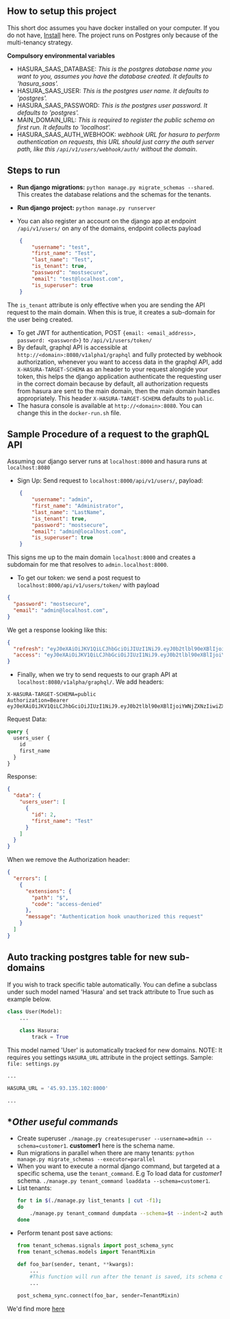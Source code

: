 **How to setup this project**
----------

This short doc assumes you have docker installed on your computer.
If you do not have, [Install](https://docs.docker.com/get-started/) here.
The project runs on Postgres only because of the multi-tenancy strategy.

**Compulsory environmental variables**
* HASURA_SAAS_DATABASE: *This is the postgres database name you want to you, assumes you have the database created.  It defaults to 'hasura_saas'.*
* HASURA_SAAS_USER: *This is the postgres user name.  It defaults to 'postgres'.*
* HASURA_SAAS_PASSWORD: *This is the postgres user password.  It defaults to 'postgres'.*
* MAIN_DOMAIN_URL: *This is required to register the public schema on first run. It defaults to 'localhost'.*
* HASURA_SAAS_AUTH_WEBHOOK: *webhook URL for hasura to perform authentication on requests, this URL should just carry the auth server path,
like this ``/api/v1/users/webhook/auth/`` without the domain*.


**Steps to run**
-----
* **Run django migrations:** ``python manage.py migrate_schemas --shared``. This creates the database relations and the schemas for the tenants.
* **Run django project:** ``python manage.py runserver``

* You can also register an account on the django app at endpoint `/api/v1/users/` on any of the domains, endpoint collects payload
```json
    {
        "username": "test",
        "first_name": "Test",
        "last_name": "Test",
        "is_tenant": true,
        "password": "mostsecure",
        "email": "test@localhost.com",
        "is_superuser": true
    }
```
The `is_tenant` attribute is only effective when you are sending the API request to
the main domain. When this is true, it creates a sub-domain for the user being created.
* To get JWT for authentication, POST `{email: <email_address>, password: <password>}` to `/api/v1/users/token/`
* By default, graphql API is accessible at `http://<domain>:8080/v1alpha1/graphql` and fully protected
by webhook authorization, whenever you want to access data in the graphql API, add `X-HASURA-TARGET-SCHEMA` as an header to your request alongide your token, this helps the django application
authenticate the requesting user in the correct domain because by default, all authorization requests from
hasura are sent to the main domain, then the main domain handles appropriately. This header `X-HASURA-TARGET-SCHEMA` defaults to `public`.
* The hasura console is available at
`http://<domain>:8080`. You can change this in the `docker-run.sh` file.


**Sample Procedure of a request to the graphQL API**
--
Assuming our django server runs at `localhost:8000` and hasura runs at `localhost:8080`
* Sign Up:
Send request to `localhost:8000/api/v1/users/`, payload: 
```json
    {
        "username": "admin",
        "first_name": "Administrator",
        "last_name": "LastName",
        "is_tenant": true,
        "password": "mostsecure",
        "email": "admin@localhost.com",
        "is_superuser": true
    }
```
This signs me up to the main domain `localhost:8000` and creates a subdomain for me that resolves to
`admin.localhost:8000`.
* To get our token: we send a post request to `localhost:8000/api/v1/users/token/` with payload
```json
{
  "password": "mostsecure",
  "email": "admin@localhost.com",
}
```
We get a response looking like this:
```json
{
  "refresh": "eyJ0eXAiOiJKV1QiLCJhbGciOiJIUzI1NiJ9.eyJ0b2tlbl90eXBlIjoicmVmcmVzaCIsImV4cCI6MTU1MjQzNzMyNiwianRpIjoiMDg3MWY2MjhjYTlhNGM2NWJlNzk1YmU0ZTYwNzAyN2MiLCJ1c2VyX2lkIjoyfQ.QT_roC2-APBfKA4rauNT38u4MwL76X4C05hBPm6hRrc",
  "access": "eyJ0eXAiOiJKV1QiLCJhbGciOiJIUzI1NiJ9.eyJ0b2tlbl90eXBlIjoiYWNjZXNzIiwiZXhwIjoxNTUyMzUwOTI2LCJqdGkiOiI3YzJjYWFmMWQ4OWE0NjQ3OGZlZWZlODljNTg1YjFkMSIsInVzZXJfaWQiOjJ9.faA5LWqb9TSSAoke7pyz9IGg_RZSTYusoWxfXWXaqak"
}
```

* Finally, when we try to send requests to our graph API at `localhost:8080/v1alpha/graphql/`. We add headers:
```
X-HASURA-TARGET-SCHEMA=public
Authorization=Bearer eyJ0eXAiOiJKV1QiLCJhbGciOiJIUzI1NiJ9.eyJ0b2tlbl90eXBlIjoiYWNjZXNzIiwiZXhwIjoxNTUyMzUwOTI2LCJqdGkiOiI3YzJjYWFmMWQ4OWE0NjQ3OGZlZWZlODljNTg1YjFkMSIsInVzZXJfaWQiOjJ9.faA5LWqb9TSSAoke7pyz9IGg_RZSTYusoWxfXWXaqak 
```

Request Data:
```graphql
query {
  users_user {
    id
    first_name
  }
}
```

Response:
```json
{
  "data": {
    "users_user": [
      {
        "id": 2,
        "first_name": "Test"
      }
    ]
  }
}
```
When we remove the Authorization header:
```json
{
  "errors": [
    {
      "extensions": {
        "path": "$",
        "code": "access-denied"
      },
      "message": "Authentication hook unauthorized this request"
    }
  ]
}
```

**Auto tracking postgres table for new sub-domains**
--
If you wish to track specific table automatically. You can define a subclass under 
such model named 'Hasura' and set track attribute to True such as example below.

```python
class User(Model):
    ...
    
    class Hasura:
        track = True

```

This model named 'User' is automatically tracked for new domains.
NOTE: It requires you settings `HASURA_URL` attribute in the project settings.
Sample:
`file: settings.py`
```python
...

HASURA_URL = '45.93.135.102:8000'

...
```

**Other useful commands*
--
- Create superuser ``./manage.py createsuperuser --username=admin --schema=customer1``. **customer1** here is the schema name.
- Run migrations in parallel when there are many tenants: ``python manage.py migrate_schemas --executor=parallel``
- When you want to execute a normal django command, but targeted at a specific schema, use the `tenant_command`. E.g To load data for *customer1* schema. 
``./manage.py tenant_command loaddata --schema=customer1``.
- List tenants: 
    ```bash
    for t in $(./manage.py list_tenants | cut -f1);
    do
        ./manage.py tenant_command dumpdata --schema=$t --indent=2 auth.user > ${t}_users.json;
    done    
    ```
- Perform tenant post save actions:
    ```python
    from tenant_schemas.signals import post_schema_sync
    from tenant_schemas.models import TenantMixin
    
    def foo_bar(sender, tenant, **kwargs):
        ...
        #This function will run after the tenant is saved, its schema created and synced.
        ...
    
    post_schema_sync.connect(foo_bar, sender=TenantMixin)
    ```
We'd find more [here](https://django-tenant-schemas.readthedocs.io/en/latest/use.html)

